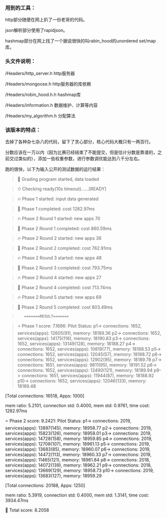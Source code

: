 ### 用到的工具：
  http部分随便在网上扒了一份老哥的代码。 
  
  json解析部分使用了rapidjson。 
  
  hashmap部分在网上找了一个据说很快的叫rabin_hood的unordered set/map库。 
  
### 头文件说明：
  /Headers/http_server.h   http服务器 
  
  /Headers/mongoose.h      http服务器的库依赖 
  
  /Headers/robin_hood.h.h  hashmap库 
  
  /Headers/information.h   数据维护、计算等内容 
  
  /Headers/my_algorithm.h  分配算法 
  
### 该版本的特点：
  去掉了各种杂七杂八的代码，留下了贪心部分，核心代码大概只有一两百行。  
  
  分数应该在一万以内（因为比赛已经结束了不能提交，但是估计分数是靠谱的，之前交过类似的），添加一些权重参数，进行参数调优能达到八千分左右。 
  
  跑的很快，以下为输入公开的测试数据的运行结果：  
  
> 🚀 Grading program started, data loaded

> ⏱  Checking ready(10s timeout)......[READY]

> 🔥 Phase 1 started: input data generated

> 🏁 Phase 1 completed: cost 1282.97ms

> 🔥 Phase 2 Round 1 started: new apps 70

> 🏁 Phase 2 Round 1 completed: cost 860.59ms

> 🔥 Phase 2 Round 2 started: new apps 36

> 🏁 Phase 2 Round 2 completed: cost 762.91ms

> 🔥 Phase 2 Round 3 started: new apps 48

> 🏁 Phase 2 Round 3 completed: cost 793.75ms

> 🔥 Phase 2 Round 4 started: new apps 27

> 🏁 Phase 2 Round 4 completed: cost 713.74ms

> 🔥 Phase 2 Round 5 started: new apps 69

> 🏁 Phase 2 Round 5 completed: cost 803.49ms


>        =======RESULT=======

> ⭐ Phase 1 score: 7.1696:
Pilot Status:
p1-> connections: 1652, services(apps): 12605(91), memory: 18189.36
p2-> connections: 1652, services(apps): 14175(116), memory: 18190.83
p3-> connections: 1652, services(apps): 13149(128), memory: 18188.27
p4-> connections: 1652, services(apps): 10819(77), memory: 18188.53
p5-> connections: 1652, services(apps): 12045(57), memory: 18188.72
p6-> connections: 1652, services(apps): 12902(95), memory: 18189.78
p7-> connections: 1651, services(apps): 9811(95), memory: 18191.52
p8-> connections: 1652, services(apps): 12490(121), memory: 18189.94
p9-> connections: 1651, services(apps): 11944(87), memory: 18188.92
p10-> connections: 1652, services(apps): 12046(133), memory: 18189.48

[Total connections: 16518, Apps: 1000]

mem ratio: 5.2101, connection std: 0.4000, mem std: 0.9761, time cost: 1282.97ms

⭐ Phase 2 score: 9.2421:
Pilot Status:
p1-> connections: 2019, services(apps): 13897(145), memory: 18958.77
p2-> connections: 2019, services(apps): 15823(126), memory: 18958.01
p3-> connections: 2019, services(apps): 14728(158), memory: 18959.85
p4-> connections: 2019, services(apps): 12708(107), memory: 18961.13
p5-> connections: 2019, services(apps): 13683(85), memory: 18960.07
p6-> connections: 2019, services(apps): 14472(113), memory: 18960.33
p7-> connections: 2019, services(apps): 11465(121), memory: 18961.84
p8-> connections: 2018, services(apps): 14072(139), memory: 18962.21
p9-> connections: 2018, services(apps): 13669(129), memory: 18958.73
p10-> connections: 2019, services(apps): 13683(127), memory: 18959.29

[Total connections: 20188, Apps: 1250]

mem ratio: 5.3919, connection std: 0.4000, mem std: 1.3141, time cost: 3934.47ms


🎉 Total score: 8.2058

